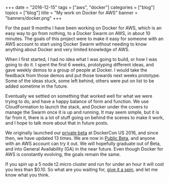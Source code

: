 +++
date = "2016-12-15"
tags = ["aws", "docker"]
categories = ["blog"]
topics = ["blog"]
title = "My work on Docker for AWS"
banner = "banners/docker.png"
+++

For the past 9 months I have been working on Docker for AWS, which is an easy way to go from nothing, to a Docker Swarm on AWS, in about 10 minutes. The goals of this project were to make it easy for someone with an AWS account to start using Docker Swarm without needing to know anything about Docker and very limited knowledge of AWS.

When I first started, I had no idea what I was going to build, or how I was going to do it. I spent the first 6 weeks, prototyping different ideas, and gave weekly demos to a group of people at Docker. I would take the feedback from those demos and put those towards next weeks prototype. Some of the ideas stuck, some left behind, others were put on list to be added sometime in the future.

Eventually we settled on something that worked well for what we were trying to do, and have a happy balance of form and function. We use CloudFormation to launch the stack, and Docker under the covers to manage the Swarm once it is up and running. It may seem simple, but it is far from it, there is a lot of stuff going on behind the scenes to make it work, and I hope to talk more about that in future posts.

We originally launched our [private beta](https://blog.docker.com/2016/06/azure-aws-beta/) at DockerCon US 2016, and since then, we have updated 13 times. We are now in [Public Beta](https://blog.docker.com/2016/11/docker-aws-public-beta/), and anyone with an AWS account can try it out. We will hopefully graduate out of Beta, and into General Availability (GA) in the near future. Even though Docker for AWS is constantly evolving, the goals remain the same.

If you spin up a 5 node t2.micro cluster and run for under an hour it will cost you less than $0.10. So what are you waiting for, [give it a spin](https://beta.docker.com), and let me know what you think.
